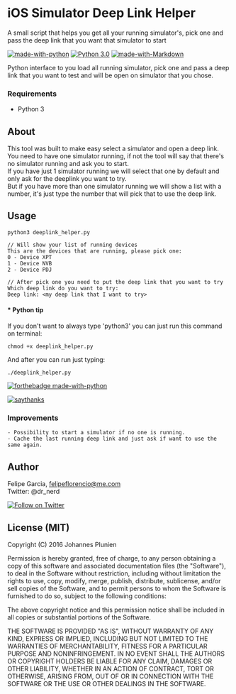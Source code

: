 # iOS Simulator Deep Link Helper
A small script that helps you get all your running simulator's, pick one and pass the deep link that you want that simulator to start

[![made-with-python](https://img.shields.io/badge/Made%20with-Python-1f425f.svg)](https://www.python.org/) [![Python 3.0](https://img.shields.io/badge/python-3.0-blue.svg)](https://www.python.org/downloads/release/python-300/)
[![made-with-Markdown](https://img.shields.io/badge/Made%20with-Markdown-1f425f.svg)](http://commonmark.org)

Python interface to you load all running simulator, pick one and pass a deep link that you want to test and will be open on simulator that you chose.

### Requirements
- Python 3

## About

This tool was built to make easy select a simulator and open a deep link.  
You need to have one simulator running, if not the tool will say that there's no simulator running and ask you to start.  
If you have just 1 simulator running we will select that one by default and only ask for the deeplink you want to try.  
But if you have more than one simulator running we will show a list with a number, it's just type the number that will pick that to use the deep link.

## Usage

```shell
python3 deeplink_helper.py

// Will show your list of running devices
This are the devices that are running, please pick one:
0 - Device XPT
1 - Device NVB
2 - Device PDJ

// After pick one you need to put the deep link that you want to try
Which deep link do you want to try:
Deep link: <my deep link that I want to try>

```

#### * Python tip

If you don't want to always type 'python3' you can just run this command on terminal: 

```shell
chmod +x deeplink_helper.py
```

And after you can run just typing: 

```shell
./deeplink_helper.py
```

[![forthebadge made-with-python](http://ForTheBadge.com/images/badges/made-with-python.svg)](https://www.python.org/)

[![saythanks](https://img.shields.io/badge/say-thanks-ff69b4.svg)](https://saythanks.io/to/kennethreitz)

### Improvements  
	- Possibility to start a simulator if no one is running.
	- Cache the last running deep link and just ask if want to use the same again. 


## Author

Felipe Garcia, felipeflorencio@me.com  
Twitter: @dr_nerd   

<a href="https://twitter.com/intent/follow?screen_name=dr_nerd"><img alt="Follow on Twitter" src="https://img.shields.io/twitter/follow/dr_nerd.svg?style=social"></a>

## License (MIT)

Copyright (C) 2016 Johannes Plunien

Permission is hereby granted, free of charge, to any person obtaining a copy of this software and associated documentation files (the "Software"), to deal in the Software without restriction, including without limitation the rights to use, copy, modify, merge, publish, distribute, sublicense, and/or sell copies of the Software, and to permit persons to whom the Software is furnished to do so, subject to the following conditions:

The above copyright notice and this permission notice shall be included in all copies or substantial portions of the Software.

THE SOFTWARE IS PROVIDED "AS IS", WITHOUT WARRANTY OF ANY KIND, EXPRESS OR IMPLIED, INCLUDING BUT NOT LIMITED TO THE WARRANTIES OF MERCHANTABILITY, FITNESS FOR A PARTICULAR PURPOSE AND NONINFRINGEMENT. IN NO EVENT SHALL THE AUTHORS OR COPYRIGHT HOLDERS BE LIABLE FOR ANY CLAIM, DAMAGES OR OTHER LIABILITY, WHETHER IN AN ACTION OF CONTRACT, TORT OR OTHERWISE, ARISING FROM, OUT OF OR IN CONNECTION WITH THE SOFTWARE OR THE USE OR OTHER DEALINGS IN THE SOFTWARE.
